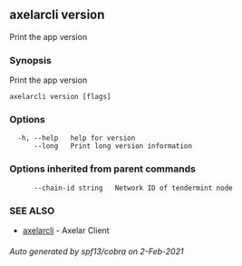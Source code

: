 ## axelarcli version

Print the app version

### Synopsis

Print the app version

```
axelarcli version [flags]
```

### Options

```
  -h, --help   help for version
      --long   Print long version information
```

### Options inherited from parent commands

```
      --chain-id string   Network ID of tendermint node
```

### SEE ALSO

* [axelarcli](axelarcli.md)	 - Axelar Client

###### Auto generated by spf13/cobra on 2-Feb-2021
